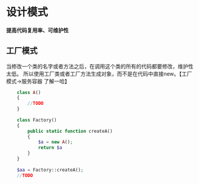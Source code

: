 # 设计模式
#### 提高代码复用率、可维护性

## 工厂模式
当修改一个类的名字或者方法之后，在调用这个类的所有的代码都要修改，维护性太低。
所以使用工厂类或者工厂方法生成对象，而不是在代码中直接new。【工厂模式->服务容器 了解一哈】

```PHP
    class A()
    {
        //TODO
    }
    
    class Factory()
    {
        public static function createA()
        {
            $a = new A();
            return $a
        }
    }
    
    $aa = Factory::createA();
    //TODO
   
```

